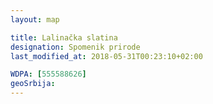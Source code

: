 ```yaml
---
layout: map

title: Lalinačka slatina
designation: Spomenik prirode
last_modified_at: 2018-05-31T00:23:10+02:00

WDPA: [555588626]
geoSrbija:
---
```

